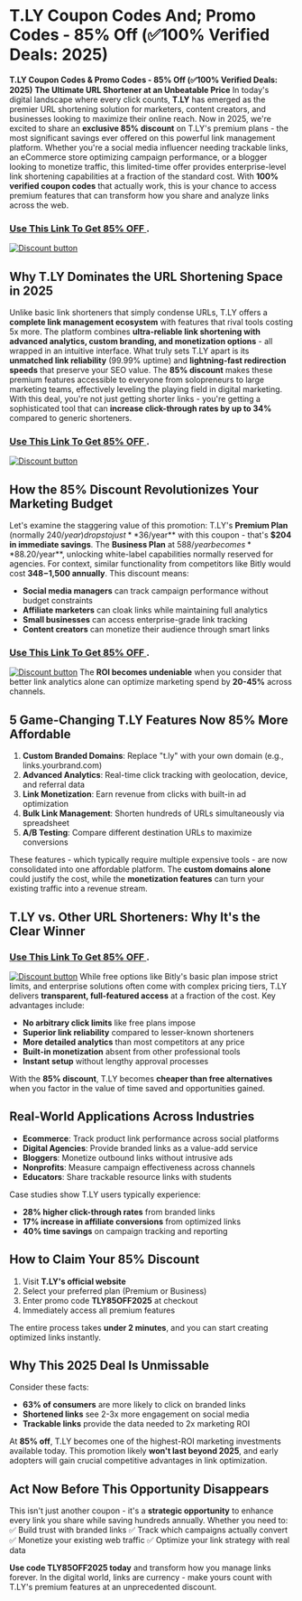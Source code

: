 # T.LY Coupon Codes And; Promo Codes - 85% Off (✅100% Verified Deals: 2025)
**T.LY Coupon Codes & Promo Codes - 85% Off (✅100% Verified Deals: 2025)**
 **The Ultimate URL Shortener at an Unbeatable Price**
In today's digital landscape where every click counts, **T.LY** has emerged as the premier URL shortening solution for marketers, content creators, and businesses looking to maximize their online reach. Now in 2025, we're excited to share an **exclusive 85% discount** on T.LY's premium plans - the most significant savings ever offered on this powerful link management platform. Whether you're a social media influencer needing trackable links, an eCommerce store optimizing campaign performance, or a blogger looking to monetize traffic, this limited-time offer provides enterprise-level link shortening capabilities at a fraction of the standard cost. With **100% verified coupon codes** that actually work, this is your chance to access premium features that can transform how you share and analyze links across the web.




### [Use This Link To Get 85% OFF ](https://t.ly/register?via=abdul).


[![Discount button](https://github.com/user-attachments/assets/9cc90eb6-3de2-4587-930b-35fec5949b2e)](https://t.ly/register?via=abdul)

## **Why T.LY Dominates the URL Shortening Space in 2025**

Unlike basic link shorteners that simply condense URLs, T.LY offers a **complete link management ecosystem** with features that rival tools costing 5x more. The platform combines **ultra-reliable link shortening with advanced analytics, custom branding, and monetization options** - all wrapped in an intuitive interface. What truly sets T.LY apart is its **unmatched link reliability** (99.99% uptime) and **lightning-fast redirection speeds** that preserve your SEO value. The **85% discount** makes these premium features accessible to everyone from solopreneurs to large marketing teams, effectively leveling the playing field in digital marketing. With this deal, you're not just getting shorter links - you're getting a sophisticated tool that can **increase click-through rates by up to 34%** compared to generic shorteners.

### [Use This Link To Get 85% OFF ](https://t.ly/register?via=abdul).


[![Discount button](https://github.com/user-attachments/assets/e5cb2122-5258-4331-bbff-048ba1ae5555)](https://t.ly/register?via=abdul)
## **How the 85% Discount Revolutionizes Your Marketing Budget**

Let's examine the staggering value of this promotion: T.LY's **Premium Plan** (normally $240/year) drops to just **$36/year** with this coupon - that's **$204 in immediate savings**. The **Business Plan** at $588/year becomes **$88.20/year**, unlocking white-label capabilities normally reserved for agencies. For context, similar functionality from competitors like Bitly would cost **$348-$1,500 annually**. This discount means:

- **Social media managers** can track campaign performance without budget constraints
- **Affiliate marketers** can cloak links while maintaining full analytics
- **Small businesses** can access enterprise-grade link tracking
- **Content creators** can monetize their audience through smart links
### [Use This Link To Get 85% OFF ](https://t.ly/register?via=abdul).


[![Discount button](https://github.com/user-attachments/assets/e5cb2122-5258-4331-bbff-048ba1ae5555)](https://t.ly/register?via=abdul)
The **ROI becomes undeniable** when you consider that better link analytics alone can optimize marketing spend by **20-45%** across channels.

## **5 Game-Changing T.LY Features Now 85% More Affordable**

1. **Custom Branded Domains**: Replace "t.ly" with your own domain (e.g., links.yourbrand.com)
2. **Advanced Analytics**: Real-time click tracking with geolocation, device, and referral data
3. **Link Monetization**: Earn revenue from clicks with built-in ad optimization
4. **Bulk Link Management**: Shorten hundreds of URLs simultaneously via spreadsheet
5. **A/B Testing**: Compare different destination URLs to maximize conversions

These features - which typically require multiple expensive tools - are now consolidated into one affordable platform. The **custom domains alone** could justify the cost, while the **monetization features** can turn your existing traffic into a revenue stream.

## **T.LY vs. Other URL Shorteners: Why It's the Clear Winner**
### [Use This Link To Get 85% OFF ](https://t.ly/register?via=abdul).


[![Discount button](https://github.com/user-attachments/assets/e5cb2122-5258-4331-bbff-048ba1ae5555)](https://t.ly/register?via=abdul)
While free options like Bitly's basic plan impose strict limits, and enterprise solutions often come with complex pricing tiers, T.LY delivers **transparent, full-featured access** at a fraction of the cost. Key advantages include:

- **No arbitrary click limits** like free plans impose
- **Superior link reliability** compared to lesser-known shorteners
- **More detailed analytics** than most competitors at any price
- **Built-in monetization** absent from other professional tools
- **Instant setup** without lengthy approval processes

With the **85% discount**, T.LY becomes **cheaper than free alternatives** when you factor in the value of time saved and opportunities gained.

## **Real-World Applications Across Industries**

- **Ecommerce**: Track product link performance across social platforms
- **Digital Agencies**: Provide branded links as a value-add service
- **Bloggers**: Monetize outbound links without intrusive ads
- **Nonprofits**: Measure campaign effectiveness across channels
- **Educators**: Share trackable resource links with students

Case studies show T.LY users typically experience:
- **28% higher click-through rates** from branded links
- **17% increase in affiliate conversions** from optimized links
- **40% time savings** on campaign tracking and reporting

## **How to Claim Your 85% Discount**

1. Visit **T.LY's official website**
2. Select your preferred plan (Premium or Business)
3. Enter promo code **TLY85OFF2025** at checkout
4. Immediately access all premium features

The entire process takes **under 2 minutes**, and you can start creating optimized links instantly.

## **Why This 2025 Deal Is Unmissable**

Consider these facts:
- **63% of consumers** are more likely to click on branded links
- **Shortened links** see 2-3x more engagement on social media
- **Trackable links** provide the data needed to 2x marketing ROI

At **85% off**, T.LY becomes one of the highest-ROI marketing investments available today. This promotion likely **won't last beyond 2025**, and early adopters will gain crucial competitive advantages in link optimization.

## **Act Now Before This Opportunity Disappears**

This isn't just another coupon - it's a **strategic opportunity** to enhance every link you share while saving hundreds annually. Whether you need to:
✅ Build trust with branded links
✅ Track which campaigns actually convert
✅ Monetize your existing web traffic
✅ Optimize your link strategy with real data

**Use code TLY85OFF2025 today** and transform how you manage links forever. In the digital world, links are currency - make yours count with T.LY's premium features at an unprecedented discount.
